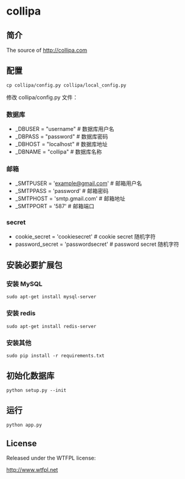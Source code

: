 collipa
=======



## 简介

The source of <http://collipa.com>

## 配置

```
cp collipa/config.py collipa/local_config.py
```
修改 collipa/config.py 文件：

### 数据库

- _DBUSER = "username" # 数据库用户名
- _DBPASS = "password" # 数据库密码
- _DBHOST = "localhost" # 数据库地址
- _DBNAME = "collipa" # 数据库名称

### 邮箱

- _SMTPUSER = 'example@gmail.com' # 邮箱用户名
- _SMTPPASS = 'password' # 邮箱密码
- _SMTPHOST = 'smtp.gmail.com' # 邮箱地址
- _SMTPPORT = '587' # 邮箱端口

### secret

- cookie_secret = 'cookiesecret' # cookie secret 随机字符
- password_secret = 'passwordsecret' # password secret 随机字符

## 安装必要扩展包

### 安装 MySQL

```
sudo apt-get install mysql-server
```

### 安装 redis

```
sudo apt-get install redis-server
```

### 安装其他

```
sudo pip install -r requirements.txt
```

## 初始化数据库

```
python setup.py --init
```

## 运行

```
python app.py
```

## License

Released under the WTFPL license:

http://www.wtfpl.net
